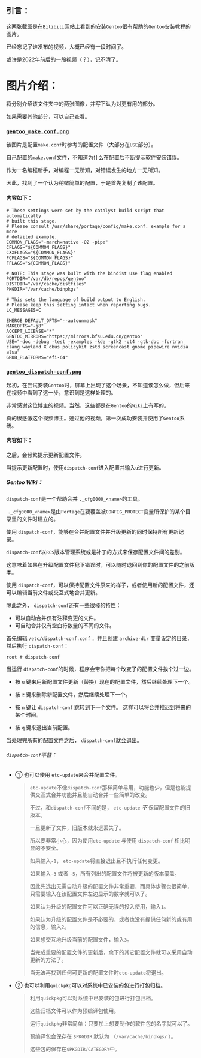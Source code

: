 ## 引言：

这两张截图是在`Bilibili`网站上看到的安装`Gentoo`很有帮助的`Gentoo`安装教程的图片。

已经忘记了谁发布的视频，大概已经有一段时间了。

或许是2022年前后的一段视频（？），记不清了。

# 图片介绍：

将分别介绍该文件夹中的两张图像，并写下认为对更有用的部分。

如果需要其他部分，可以自己查看。

### [`gentoo_make.conf.png`](https://github.com/jidro/configuration_files/blob/master/Linux_distribution_profile/Gentoo_config/Picture-Tips/gentoo_make.conf.png "gentoo_make.conf.png")

该图片是配置`make.conf`时参考的配置文件（大部分在`USE`部分）。

自己配置的`make.conf`文件，不知道为什么在配置后不断提示软件安装错误。

作为一名编程新手，对编程一无所知，对错误发生的地方一无所知。

因此，找到了一个认为稍微简单的配置，于是首先复制了该配置。

#### 内容如下：

```shell
# These settings were set by the catalyst build script that automatically
# built this stage.
# Please consult /usr/share/portage/config/make.conf. example for a more
# detailed example.
COMMON_FLAGS="-march=native -O2 -pipe"
CFLAGS="${COMMON_FLAGS}"
CXXFLAGS="${COMMON_FLAGS}"
FCFLAGS="${COMMON_FLAGS}"
FFLAGS="${COMMON_FLAGS}"

# NOTE: This stage was built with the bindist Use flag enabled
PORTDIR="/var/db/repos/gentoo"
DISTDIR="/var/cache/distfiles"
PKGDIR="/var/cache/binpkgs"

# This sets the language of build output to English.
# Please keep this setting intact when reporting bugs.
LC_MESSAGES=C

EMERGE_DEFAULT_OPTS="--autounmask"
MAKEOPTS="-j8"
ACCEPT_LICENSE="*"
GENTOO_MIRRORS="https://mirrors.bfsu.edu.cn/gentoo"
USE="-doc -debug -test -examples -kde -gtk2 -qt4 -gtk-doc -fortran clang wayland X dbus policykit zstd screencast gnome pipewire nvidia  alsa"
GRUB_PLATFORMS="efi-64"
```

### [`gentoo_dispatch-conf.png`](https://github.com/jidro/configuration_files/blob/master/Linux_distribution_profile/Gentoo_config/Picture-Tips/gentoo_dispatch-conf.png "gentoo_dispatch-conf.png")

起初，在尝试安装`Gentoo`时，屏幕上出现了这个场景，不知道该怎么做，但后来在视频中看到了这一步，意识到是这样处理的。

非常感谢这位博主的视频。当然，这些都是在`Gentoo`的`Wiki`上有写的。

真的很感激这个视频博主。通过他的视频，第一次成功安装并使用了`Gentoo`系统。

#### 内容如下：

之后，会频繁提示更新配置文件。

当提示更新配置时，使用`dispatch-conf`进入配置并输入`u`进行更新。

##### Gentoo Wiki：

`dispatch-conf`是一个帮助合并 `._cfg0000_<name>`的工具。

 `._cfg0000_<name>`是由`Portage`在要覆盖被`CONFIG_PROTECT`变量所保护的某个目录里的文件时建立的。

使用 `dispatch-conf`，能够在合并配置文件并升级更新的同时保持所有更新记录。 

`dispatch-conf`以`RCS`版本管理系统或是补丁的方式来保存配置文件间的差别。

这意味着如果在升级配置文件犯下错误时，可以随时退回到你的配置文件的之前版本。

使用 `dispatch-conf`，可以保持配置文件原来的样子，或者使用新的配置文件，还可以编辑当前文件或交互式地合并更新。

除此之外， `dispatch-conf`还有一些很棒的特性：

- 可以自动合并仅有注释变更的文件。
- 可自动合并仅有空白符数量的不同的文件。

首先编辑 `/etc/dispatch-conf.conf` ，并且创建 `archive-dir` 变量设定的目录，然后执行 `dispatch-conf`：

```shell
root # dispatch-conf
```

当运行 `dispatch-conf`的时候，程序会带你把每个改变了的配置文件挨个过一边。

- 按 `u` 键来用新配置文件更新（替换）现在的配置文件，然后继续处理下一个。
  
- 按 `z` 键来删除新配置文件，然后继续处理下一个。
  
- 按 `n` 键让 `dispatch-conf` 跳转到下一个文件。 这样可以将合并推迟到将来的某个时间。
  
- 按 `q` 键来退出当前配置。
  

当处理完所有的配置文件之后， `dispatch-conf`就会退出。

###### `dispatch-conf`平替：

- ① 也可以使用 `etc-update`来合并配置文件。
  
  > `etc-update`不像`dispatch-conf`那样简单易用，功能也少，但是也能提供交互式合并功能并且能自动合并一些简单的改变。
  > 
  > 不过，和`dispatch-conf`不同的是， `etc-update` ***不*** 保留配置文件的旧版本。
  > 
  > 一旦更新了文件，旧版本就永远丢失了。
  > 
  > 所以要非常小心，因为使用`etc-update` 与使用 `dispatch-conf` 相比明显的不安全。
  > 
  > 如果输入`-1`， `etc-update`将直接退出且不执行任何变更。
  > 
  > 如果输入`-3` 或者 `-5`，所有列出的配置文件将被更新的版本覆盖。
  > 
  > 因此先选出无需自动升级的配置文件非常重要，而具体步骤也很简单，只需要输入在该配置文件左边显示的数字就可以了。
  > 
  > 如果认为升级的配置文件可以正确无误的投入使用，输入`1`。
  > 
  > 如果认为升级的配置文件是不必要的，或者也没有提供任何新的或有用的信息，输入`2`。
  > 
  > 如果想交互地升级当前的配置文件，输入`3`。
  > 
  > 当完成重要的配置文件的更新后，余下的其它配置文件就可以采用自动更新的方法了。
  > 
  > 当无法再找到任何可更新的配置文件时`etc-update`将退出。
  
- ② 也可以利用`quickpkg`可以对系统中已安装的包进行打包归档。
  
  > 利用`quickpkg`可以对系统中已安装的包进行打包归档。
  > 
  > 这些归档文件可以作为预编译包使用。
  > 
  > 运行`quickpkg`非常简单：只要加上想要制作的软件包的名字就可以了。
  > 
  > 预编译包会保存在 `$PKGDIR` 默认为 （`/var/cache/binpkgs/` ）。
  > 
  > 这些包的保存在`$PKGDIR/CATEGORY`中。
